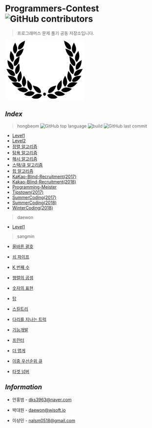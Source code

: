 # Programmers-Contest ![GitHub contributors](https://img.shields.io/github/contributors/programmers-contest/Programmers.svg?color=black) 
> 프로그래머스 문제 풀기 공동 저장소입니다. 

![flag](./img/flag.png)

  

## *Index*

> hongbeom ![GitHub top language](https://img.shields.io/github/languages/top/programmers-contest/Programmers.svg?color=darkgreen&logo=java) ![build](https://travis-ci.org/programmers-contest/Programmers.svg?branch=master) ![GitHub last commit](https://img.shields.io/github/last-commit/programmers-contest/Programmers.svg?color=ff3366)

* [Level1](https://github.com/programmers-contest/Programmers/tree/master/hongbeom/level1)
* [Level2](https://github.com/programmers-contest/Programmers/tree/master/hongbeom/level2)
* [정렬 알고리즘](https://github.com/programmers-contest/Programmers/tree/master/hongbeom/sorting)
* [탐욕 알고리즘](https://github.com/programmers-contest/Programmers/tree/master/hongbeom/greedy)
* [해시 알고리즘](https://github.com/programmers-contest/Programmers/tree/master/hongbeom/hash)
* [스택/큐 알고리즘](https://github.com/programmers-contest/Programmers/tree/master/hongbeom/stack_queue)
* [힙 알고리즘](https://github.com/programmers-contest/Programmers/tree/master/hongbeom/heap)
* [KaKao-Blind-Recruitment(2017)](https://github.com/programmers-contest/Programmers/tree/master/hongbeom/kakao_blind_recruitment_2017)
* [Kakao-Blind-Recruitment(2018)](https://github.com/programmers-contest/Programmers/tree/master/hongbeom/kakao_blind_recruitment_2018)
* [Programming-Meister](https://github.com/programmers-contest/Programmers/tree/master/hongbeom/programmingMaster/)
* [Tipstown(2017)](https://github.com/programmers-contest/Programmers/tree/master/hongbeom/tipstown_2017)
* [SummerCoding(2017)](https://github.com/programmers-contest/Programmers/tree/master/hongbeom/summer_coding_2017)
* [SummerCoding(2018)](https://github.com/programmers-contest/Programmers/tree/master/hongbeom/summer_coding_2018)
* [WinterCoding(2018)](https://github.com/programmers-contest/Programmers/tree/master/hongbeom/wintercoding_2018)

> daewon

* [Level1]()

> sangmin

- [올바른 괄호](https://github.com/LeeSM0518/Coding_Test/tree/master/src/correct_parenthesis)
- [쇠 파이프](https://github.com/LeeSM0518/Coding_Test/tree/master/src/iron_stick)
- [K 번째 수](https://github.com/LeeSM0518/Coding_Test/tree/master/src/kth_number)
- [행렬의 곱셈](https://github.com/LeeSM0518/Coding_Test/tree/master/src/matrix_multiplication)
- [숫자의 표현](https://github.com/LeeSM0518/Coding_Test/tree/master/src/representation_of_numbers)
- [탑](https://github.com/LeeSM0518/Coding_Test/tree/master/src/tower)
- [스킬트리](https://github.com/LeeSM0518/Coding_Test/tree/master/src/skill_tree)
- [다리를 지나는 트럭](https://github.com/LeeSM0518/Coding_Test/tree/master/src/truck)
- [기능개발](https://github.com/LeeSM0518/Coding_Test/tree/master/src/function_development)
- [프린터](https://github.com/LeeSM0518/Coding_Test/tree/master/src/printer)
- [더 맵게](https://github.com/LeeSM0518/Coding_Test/tree/master/src/more_spicy)
- [이중 우선순위 큐](https://github.com/LeeSM0518/Coding_Test/tree/master/src/dual_priority_queue)

- [타겟 넘버](https://github.com/LeeSM0518/Coding_Test/tree/master/src/target_number)

## *Information*

- 안홍범 - dks3963@naver.com

* 박대원 - daewon@wisoft.io

* 이상민 - nalsm0518@gmail.com
